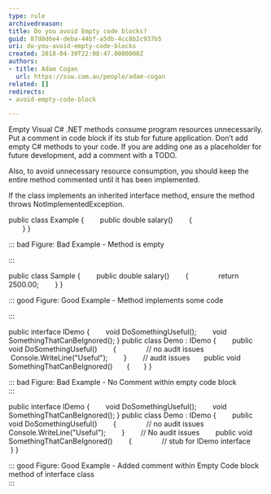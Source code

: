 ```yaml
---
type: rule
archivedreason: 
title: Do you avoid Empty code blocks?
guid: 87d8d6e4-deba-44bf-a5db-4cc8b2c937b5
uri: do-you-avoid-empty-code-blocks
created: 2018-04-30T22:08:47.0000000Z
authors:
- title: Adam Cogan
  url: https://ssw.com.au/people/adam-cogan
related: []
redirects:
- avoid-empty-code-block

---
```


Empty Visual C# .NET methods consume program resources unnecessarily. Put a comment in code block if its stub for future application.
Don’t add empty C# methods to your code. If you are adding one as a placeholder for future development, add a comment with a TODO.

Also, to avoid unnecessary resource consumption, you should keep the entire method commented until it has been implemented.


If the class implements an inherited interface method, ensure the method throws NotImplementedException.


<!--endintro-->

public class Example
 {
       public double salary()
       {     
       }
 }

::: bad
Figure: Bad Example - Method is empty

:::

public class Sample
 {
       public double salary()
       {
               return 2500.00;
        }
 }

::: good
Figure: Good Example - Method implements some code

:::

public interface IDemo
 {
       void DoSomethingUseful();
       void SomethingThatCanBeIgnored();
 }
public class Demo : IDemo
 {
       public void DoSomethingUseful()
       {
              // no audit issues
             Console.WriteLine("Useful");
       }
       // audit issues 
      public void SomethingThatCanBeIgnored()
      { 
      } 
 }

::: bad
Figure: Bad Example - No Comment within empty code block  
:::

public interface IDemo
 {
       void DoSomethingUseful();
       void SomethingThatCanBeIgnored();
 }
public class Demo : IDemo
 {
       public void DoSomethingUseful()
       {
              // no audit issues
              Console.WriteLine("Useful");
       }
       // No audit issues 
       public void SomethingThatCanBeIgnored() 
       {
              // stub for IDemo interface
       } 
 }

::: good
Figure: Good Example - Added comment within Empty Code block method of interface class  
:::
